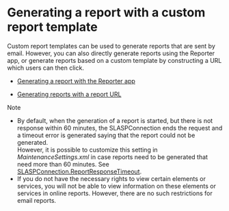 # Generating a report with a custom report template

Custom report templates can be used to generate reports that are sent by email. However, you can also directly generate reports using the Reporter app, or generate reports based on a custom template by constructing a URL which users can then click.

- [Generating a report with the Reporter app](Generating_a_report_with_the_Reporter_app.md)

- [Generating reports with a report URL](Generating_reports_with_a_report_URL.md)

> [!NOTE]
> -  By default, when the generation of a report is started, but there is not response within 60 minutes, the SLASPConnection ends the request and a timeout error is generated saying that the report could not be generated.<br>However, it is possible to customize this setting in *MaintenanceSettings.xml* in case reports need to be generated that need more than 60 minutes. See [SLASPConnection.ReportResponseTimeout](../../part_7/SkylineDataminerFolder/MaintenanceSettings_xml.md#slaspconnectionreportresponsetimeout).
> -  If you do not have the necessary rights to view certain elements or services, you will not be able to view information on these elements or services in online reports. However, there are no such restrictions for email reports.
>
